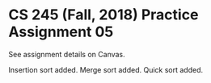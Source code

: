 # CS 245 (Fall, 2018) Practice Assignment 05

See assignment details on Canvas.

Insertion sort added.
Merge sort added.
Quick sort added.